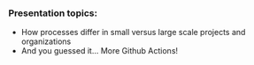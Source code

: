 ### Presentation topics:
- How processes differ in small versus large scale projects and organizations
- And you guessed it... More Github Actions!